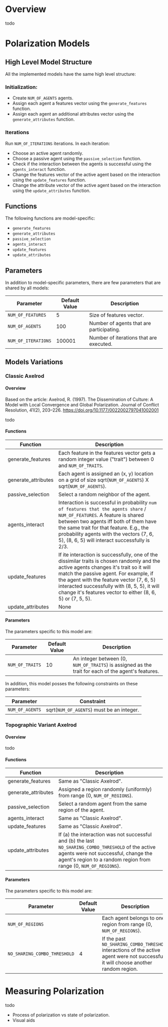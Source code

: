 # Overview

todo

# Polarization Models

## High Level Model Structure

All the implemented models have the same high level structure:

### Initialization:

* Create `NUM_OF_AGENTS` agents.
* Assign each agent a features vector using the `generate_features` function.
* Assign each agent an additional attributes vector using the `generate_attributes` function.

### Iterations

Run `NUM_OF_ITERATIONS` iterations.
In each iteration: 
* Choose an active agent randomly.
* Choose a passive agent using the `passive_selection` function.
* Check if the interaction between the agents is successful using the `agents_interact` function.
* Change the features vector of the active agent based on the interaction using the `update_features` function. 
* Change the attribute vector of the active agent based on the interaction using the `update_attributes` function.

## Functions

The following functions are model-specific: 
* `generate_features`
* `generate_attributes`
* `passive_selection`
* `agents_interact`
* `update_features`
* `update_attributes`

## Parameters

In addition to model-specific parameters, there are few parameters that are shared by all models:

| Parameter | Default Value | Description |
| --- | --- | --- |
| `NUM_OF_FEATURES` | 5 | Size of features vector. |
| `NUM_OF_AGENTS` | 100 | Number of agents that are participating. |
| `NUM_OF_ITERATIONS` | 100001 | Number of iterations that are executed. |

## Models Variations

### Classic Axelrod

#### Overview

Based on the article: Axelrod, R. (1997). The Dissemination of Culture: A Model with Local Convergence and Global Polarization. Journal of Conflict Resolution, 41(2), 203–226. https://doi.org/10.1177/0022002797041002001

todo

#### Functions

| Function | Description |
| --- | --- |
| generate_features | Each feature in the features vector gets a random integer value ("trait") between 0 and `NUM_OF_TRAITS`. |
| generate_attributes | Each agent is assigned an (x, y) location on a grid of size sqrt(`NUM_OF_AGENTS`) X sqrt(`NUM_OF_AGENTS`). |
| passive_selection | Select a random neighbor of the agent. |
| agents_interact | Interaction is successful in probability `num of features that the agents share` / `NUM_OF_FEATURES`. A feature is shared between two agents iff both of them have the same trait for that feature. E.g., the probability agents with the vectors (7, 6, 5), (8, 6, 5) will interact successfully is 2/3. |
| update_features | If ite interaction is successfully, one of the dissimilar traits is chosen randomly and the active agents changes it's trait so it will match the passive agent. For example, if the agent with the feature vector (7, 6, 5) interacted successfully with (8, 5, 5), it will change it's features vector to either (8, 6, 5) or (7, 5, 5). | 
| update_attributes | None |

#### Parameters

The parameters specific to this model are:

| Parameter | Default Value | Description |
| --- | --- | --- |
| `NUM_OF_TRAITS` | 10 |  An integer between (0, `NUM_OF_TRAITS`) is assigned as the trait for each of the agent's features. |

In addition, this model posses the following constraints on these parameters:

| Parameter | Constraint |
| --- | --- |
| `NUM_OF_AGENTS` | sqrt(`NUM_OF_AGENTS`) must be an integer. |

### Topographic Variant Axelrod

#### Overview

todo

#### Functions

| Function | Description |
| --- | --- |
| generate_features | Same as "Classic Axelrod". |
| generate_attributes | Assigned a region randomly (uniformly) from range (0, `NUM_OF_REGIONS`). |
| passive_selection | Select a random agent from the same region of the agent. |
| agents_interact | Same as "Classic Axelrod". |
| update_features | Same as "Classic Axelrod". |
| update_attributes | If (a) the interaction was not successful and (b) the last `NO_SHARING_COMBO_THRESHOLD` of the active agents were not successful, change the agent's region to a random region from range (0, `NUM_OF_REGIONS`). |

#### Parameters

The parameters specific to this model are:

| Parameter | Default Value | Description |
| --- | --- | --- |
| `NUM_OF_REGIONS` |  | Each agent belongs to one region from range (0, `NUM_OF_REGIONS`). |
| `NO_SHARING_COMBO_THRESHOLD` | 4 | If the past `NO_SHARING_COMBO_THRESHOLD` interactions of the active agent were not successful, it will choose another random region. |

# Measuring Polarization

todo

* Process of polarization vs state of polarization.
* Visual aids
 